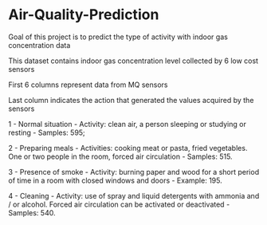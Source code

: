 # Air-Quality-Prediction
Goal of this project is to predict the type of activity with indoor gas concentration data

This dataset contains indoor gas concentration level collected by 6 low cost sensors

First 6 columns represent data from MQ sensors

Last column indicates the action that generated the values ​​acquired by the sensors

1 - Normal situation - Activity: clean air, a person sleeping or studying or resting - Samples: 595;

2 - Preparing meals - Activities: cooking meat or pasta, fried vegetables. One or two people in the room, forced air circulation - Samples: 515.

3 - Presence of smoke - Activity: burning paper and wood for a short period of time in a room with closed windows and doors - Example: 195.

4 - Cleaning - Activity: use of spray and liquid detergents with ammonia and / or alcohol. Forced air circulation can be activated or deactivated - Samples: 540.
